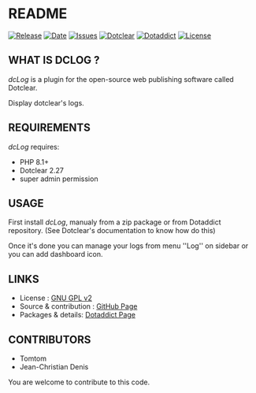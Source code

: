 # README

[![Release](https://img.shields.io/github/v/release/JcDenis/dcLog)](https://github.com/JcDenis/dcLog/releases)
[![Date](https://img.shields.io/github/release-date/JcDenis/dcLog)](https://github.com/JcDenis/dcLog/releases)
[![Issues](https://img.shields.io/github/issues/JcDenis/dcLog)](https://github.com/JcDenis/dcLog/issues)
[![Dotclear](https://img.shields.io/badge/dotclear-v2.27-blue.svg)](https://fr.dotclear.org/download)
[![Dotaddict](https://img.shields.io/badge/dotaddict-official-green.svg)](https://plugins.dotaddict.org/dc2/details/dcLog)
[![License](https://img.shields.io/github/license/JcDenis/dcLog)](https://github.com/JcDenis/dcLog/blob/master/LICENSE)

## WHAT IS DCLOG ?

_dcLog_ is a plugin for the open-source 
web publishing software called Dotclear.

Display dotclear's logs.

## REQUIREMENTS

 _dcLog_ requires: 

  * PHP 8.1+
  * Dotclear 2.27
  * super admin permission

## USAGE

First install _dcLog_, manualy from a zip package or from 
Dotaddict repository. (See Dotclear's documentation to know how do this)

Once it's done you can manage your logs from menu 
''Log'' on sidebar or you can add dashboard icon.

## LINKS

 * License : [GNU GPL v2](https://www.gnu.org/licenses/old-licenses/lgpl-2.0.html)
 * Source & contribution : [GitHub Page](https://github.com/JcDenis/dcLog)
 * Packages & details:  [Dotaddict Page](https://plugins.dotaddict.org/dc2/details/dcLog)

## CONTRIBUTORS

 * Tomtom
 * Jean-Christian Denis

 You are welcome to contribute to this code.